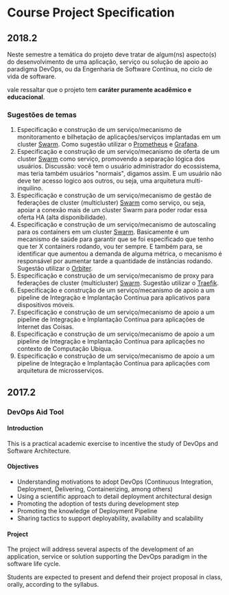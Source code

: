# Course Project Specification

## 2018.2
Neste semestre a temática do projeto deve tratar de algum(ns) aspecto(s) do desenvolvimento de uma aplicação, serviço ou solução de apoio ao paradigma DevOps, ou da Engenharia de Software Contínua, no ciclo de vida de software.

vale ressaltar que o projeto tem **caráter puramente acadêmico e educacional**.

### Sugestões de temas

1. Especificação e construção de um serviço/mecanismo de monitoramento e bilhetação de aplicações/serviços implantadas em um cluster [Swarm](https://docs.docker.com/engine/swarm/). Como sugestão utilizar o [Prometheus](https://docs.docker.com/config/thirdparty/prometheus/) e [Grafana](https://grafana.com/).
1. Especificação e construção de um serviço/mecanismo de oferta de um cluster [Swarm](https://docs.docker.com/engine/swarm/) como serviço, promovendo a separação lógica dos usuários. Discussão: você tem o usuário administrador do ecossistema, mas teria também usuários "normais", digamos assim. E um usuário não deve ter acesso logico aos outros, ou seja, uma arquitetura multi-inquilino.
1. Especificação e construção de um serviço/mecanismo de gestão de federações de cluster (multicluster) [Swarm](https://docs.docker.com/engine/swarm/) como serviço, ou seja, apoiar a conexão mais de um cluster Swarm para poder rodar essa oferta HA (alta disponibilidade).
1. Especificação e construção de um serviço/mecanismo de autoscaling para os containers em um cluster [Swarm](https://docs.docker.com/engine/swarm/). Basicamente é um mecanismo de saúde para garantir que se foi especificado que tenho que ter X containers rodando, vou ter sempre. E também para, se identificar que aumentou a demanda de alguma métrica, o mecanismo é responsável por aumentar tarde a quantidade de instâncias rodando. Sugestão utilizar o [Orbiter](https://github.com/gianarb/orbiter).
1. Especificação e construção de um serviço/mecanismo de proxy para federações de cluster (multicluster) [Swarm](https://docs.docker.com/engine/swarm/). Sugestão utilizar o [Traefik](https://traefik.io/).
1. Especificação e construção de um serviço/mecanismo de apoio a um pipeline de Integração e Implantação Contínua para aplicativos para dispositivos móveis.
1. Especificação e construção de um serviço/mecanismo de apoio a um pipeline de Integração e Implantação Contínua para aplicações de Internet das Coisas.
1. Especificação e construção de um serviço/mecanismo de apoio a um pipeline de Integração e Implantação Contínua para aplicações no contexto de Computação Ubíqua.
1. Especificação e construção de um serviço/mecanismo de apoio a um pipeline de Integração e Implantação Contínua para aplicações com arquitetura de microsserviços.

## 2017.2

### DevOps Aid Tool

#### Introduction 

This is a practical academic exercise to incentive the study of DevOps and Software Architecture.

#### Objectives
* Understanding motivations to adopt DevOps (Continuous Integration, Deployment, Delivering, Containerizing, among others)
* Using a scientific approach to detail deployment architectural design
* Promoting the adoption of tests during development step
* Promoting the knowledge of Deployment Pipeline
* Sharing tactics to support deployability, availability and scalability

#### Project

The project will address several aspects of the development of an application, service or solution supporting the DevOps paradigm in the software life cycle.

Students are expected to present and defend their project proposal in class, orally, according to the syllabus.
